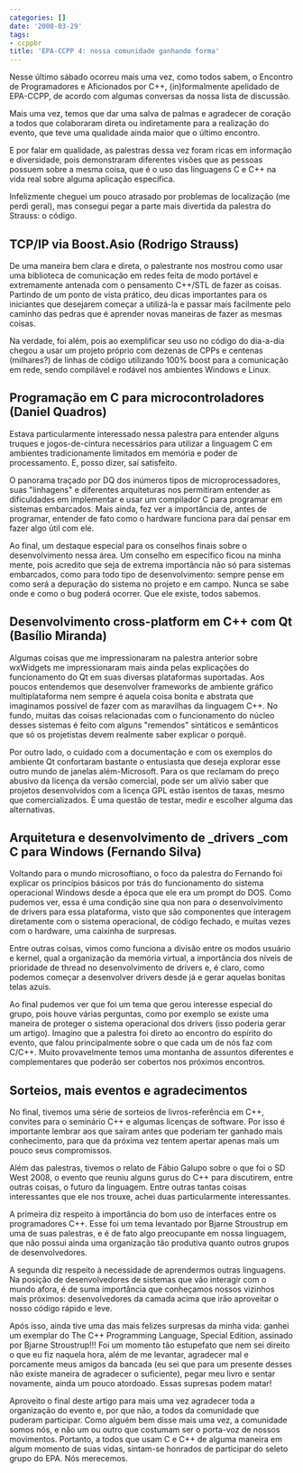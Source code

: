 ```yaml
---
categories: []
date: '2008-03-29'
tags:
- ccppbr
title: 'EPA-CCPP 4: nossa comunidade ganhando forma'
---
```


Nesse último sábado ocorreu mais uma vez, como todos sabem, o Encontro de Programadores e Aficionados por C++, (in)formalmente apelidado de EPA-CCPP, de acordo com algumas conversas da nossa lista de discussão.

Mais uma vez, temos que dar uma salva de palmas e agradecer de coração a todos que colaboraram direta ou indiretamente para a realização do evento, que teve uma qualidade ainda maior que o último encontro.

E por falar em qualidade, as palestras dessa vez foram ricas em informação e diversidade, pois demonstraram diferentes visões que as pessoas possuem sobre a mesma coisa, que é o uso das linguagens C e C++ na vida real sobre alguma aplicação específica.

Infelizmente cheguei um pouco atrasado por problemas de localização (me perdi geral), mas consegui pegar a parte mais divertida da palestra do Strauss: o código.

## TCP/IP via Boost.Asio (Rodrigo Strauss)

De uma maneira bem clara e direta, o palestrante nos mostrou como usar uma biblioteca de comunicação em redes feita de modo portável e extremamente antenada com o pensamento C++/STL de fazer as coisas. Partindo de um ponto de vista prático, deu dicas importantes para os iniciantes que desejarem começar a utilizá-la e passar mais facilmente pelo caminho das pedras que é aprender novas maneiras de fazer as mesmas coisas.

Na verdade, foi além, pois ao exemplificar seu uso no código do dia-a-dia chegou a usar um projeto próprio com dezenas de CPPs e centenas (milhares?) de linhas de código utilizando 100% boost para a comunicação em rede, sendo compilável e rodável nos ambientes Windows e Linux.

## Programação em C para microcontroladores (Daniel Quadros)

Estava particularmente interessado nessa palestra para entender alguns truques e jogos-de-cintura necessários para utilizar a linguagem C em ambientes tradicionamente limitados em memória e poder de processamento. E, posso dizer, saí satisfeito.

O panorama traçado por DQ dos inúmeros tipos de microprocessadores, suas "linhagens" e diferentes arquiteturas nos permitiram entender as dificuldades em implementar e usar um compilador C para programar em sistemas embarcados. Mais ainda, fez ver a importância de, antes de programar, entender de fato como o hardware funciona para daí pensar em fazer algo útil com ele.

Ao final, um destaque especial para os conselhos finais sobre o desenvolvimento nessa área. Um conselho em específico ficou na minha mente, pois acredito que seja de extrema importância não só para sistemas embarcados, como para todo tipo de desenvolvimento: sempre pense em como será a depuração do sistema no projeto e em campo. Nunca se sabe onde e como o bug poderá ocorrer. Que ele existe, todos sabemos.

## Desenvolvimento cross-platform em C++ com Qt (Basílio Miranda)

Algumas coisas que me impressionaram na palestra anterior sobre wxWidgets me impressionaram mais ainda pelas explicações do funcionamento do Qt em suas diversas plataformas suportadas. Aos poucos entendemos que desenvolver frameworks de ambiente gráfico multiplataforma nem sempre é aquela coisa bonita e abstrata que imaginamos possível de fazer com as maravilhas da linguagem C++. No fundo, muitas das coisas relacionadas com o funcionamento do núcleo desses sistemas é feito com alguns "remendos" sintáticos e semânticos que só os projetistas devem realmente saber explicar o porquê.

Por outro lado, o cuidado com a documentação e com os exemplos do ambiente Qt confortaram bastante o entusiasta que deseja explorar esse outro mundo de janelas além-Microsoft. Para os que reclamam do preço abusivo da licença da versão comercial, pode ser um alívio saber que projetos desenvolvidos com a licença GPL estão isentos de taxas, mesmo que comercializados. É uma questão de testar, medir e escolher alguma das alternativas.

## Arquitetura e desenvolvimento de _drivers _com C para Windows (Fernando Silva)

Voltando para o mundo microsoftiano, o foco da palestra do Fernando foi explicar os princípios básicos por trás do funcionamento do sistema operacional Windows desde a época que ele era um prompt do DOS. Como pudemos ver, essa é uma condição sine qua non para o desenvolvimento de drivers para essa plataforma, visto que são componentes que interagem diretamente com o sistema operacional, de código fechado, e muitas vezes com o hardware, uma caixinha de surpresas.

Entre outras coisas, vimos como funciona a divisão entre os modos usuário e kernel, qual a organização da memória virtual, a importância dos níveis de prioridade de thread no desenvolvimento de drivers e, é claro, como podemos começar a desenvolver drivers desde já e gerar aquelas bonitas telas azuis.

Ao final pudemos ver que foi um tema que gerou interesse especial do grupo, pois houve várias perguntas, como por exemplo se existe uma maneira de proteger o sistema operacional dos drivers (isso poderia gerar um artigo). Imagino que a palestra foi direto ao encontro do espírito do evento, que falou principalmente sobre o que cada um de nós faz com C/C++. Muito provavelmente temos uma montanha de assuntos diferentes e complementares que poderão ser cobertos nos próximos encontros.

## Sorteios, mais eventos e agradecimentos

No final, tivemos uma série de sorteios de livros-referência em C++, convites para o seminário C++ e algumas licenças de software. Por isso é importante lembrar aos que saíram antes que poderiam ter ganhado mais conhecimento, para que da próxima vez tentem apertar apenas mais um pouco seus compromissos.

Além das palestras, tivemos o relato de Fábio Galupo sobre o que foi o SD West 2008, o evento que reuniu alguns gurus do C++ para discutirem, entre outras coisas, o futuro da linguagem. Entre outras tantas coisas interessantes que ele nos trouxe, achei duas particularmente interessantes.

A primeira diz respeito à importância do bom uso de interfaces entre os programadores C++. Esse foi um tema levantado por Bjarne Stroustrup em uma de suas palestras, e é de fato algo preocupante em nossa linguagem, que não possui ainda uma organização tão produtiva quanto outros grupos de desenvolvedores.

A segunda diz respeito à necessidade de aprendermos outras linguagens. Na posição de desenvolvedores de sistemas que vão interagir com o mundo afora, é de suma importância que conheçamos nossos vizinhos mais próximos: desenvolvedores da camada acima que irão aproveitar o nosso código rápido e leve.

Após isso, ainda tive uma das mais felizes surpresas da minha vida: ganhei um exemplar do The C++ Programming Language, Special Edition, assinado por Bjarne Stroustrup!!! Foi um momento tão estupefato que nem sei direito o que eu fiz naquela hora, além de me levantar, agradecer mal e porcamente meus amigos da bancada (eu sei que para um presente desses não existe maneira de agradecer o suficiente), pegar meu livro e sentar novamente, ainda um pouco atordoado. Essas supresas podem matar!

Aproveito o final deste artigo para mais uma vez agradecer toda a organização do evento e, por que não, a todos da comunidade que puderam participar. Como alguém bem disse mais uma vez, a comunidade somos nós, e não um ou outro que costumam ser o porta-voz de nossos movimentos. Portanto, a todos que usam C e C++ de alguma maneira em algum momento de suas vidas, sintam-se honrados de participar do seleto grupo do EPA. Nós merecemos.